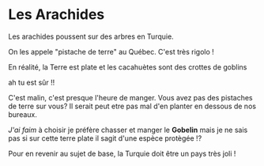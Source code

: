 ﻿# Les Arachides

Les arachides poussent sur des arbres en Turquie.



On les appele "pistache de terre" au Québec. C'est très rigolo !



En réalité, la Terre est plate et les cacahuètes sont des crottes de goblins

ah tu est sûr !!

C'est malin, c'est presque l'heure de manger. Vous avez pas des pistaches de terre sur vous?
Il serait peut etre pas mal d'en planter en dessous de nos bureaux.

*J'ai faim* à choisir je préfère chasser et manger le **Gobelin** mais je ne sais pas si sur cette
terre plate il sagit d'une espèce protègée !?

Pour en revenir au sujet de base, la Turquie doit être un pays très joli !
